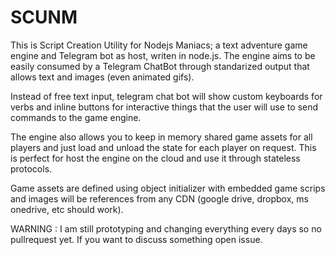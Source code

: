 ﻿# SCUNM

This is Script Creation Utility for Nodejs Maniacs; a text adventure game engine and Telegram bot as host, writen in node.js. The engine aims to be easily consumed by a Telegram ChatBot through standarized output that allows text and images (even animated gifs).

Instead of free text input, telegram chat bot will show custom keyboards for verbs and inline buttons for interactive things that the user will use to send commands to the game engine.

The engine also allows you to keep in memory shared game assets for all players and just load and unload the state for each player on request. This is perfect for host the engine on the cloud and use it through stateless protocols.

Game assets are defined using object initializer with embedded game scrips and images will be references from any CDN (google drive, dropbox, ms onedrive, etc should work).

WARNING : I am still prototyping and changing everything every days so no pullrequest yet. If you want to discuss something open issue.
